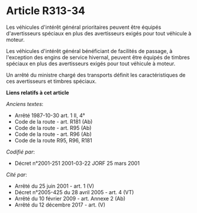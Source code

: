 # Article R313-34

Les véhicules d'intérêt général prioritaires peuvent être équipés d'avertisseurs spéciaux en plus des avertisseurs exigés
pour tout véhicule à moteur.

Les véhicules d'intérêt général bénéficiant de facilités de passage, à l'exception des engins de service hivernal, peuvent
être équipés de timbres spéciaux en plus des avertisseurs exigés pour tout véhicule à moteur.

Un arrêté du ministre chargé des transports définit les caractéristiques de ces avertisseurs et timbres spéciaux.

**Liens relatifs à cet article**

_Anciens textes_:

  - Arrêté 1987-10-30 art. 1 II, 4°
  - Code de la route - art. R181 (Ab)
  - Code de la route - art. R95 (Ab)
  - Code de la route - art. R96 (Ab)
  - Code de la route R95, R96, R181

_Codifié par_:

  - Décret n°2001-251 2001-03-22 JORF 25 mars 2001

_Cité par_:

  - Arrêté du 25 juin 2001 - art. 1 (V)
  - Décret n°2005-425 du 28 avril 2005 - art. 4 (VT)
  - Arrêté du 10 février 2009 - art. Annexe 2 (Ab)
  - Arrêté du 12 décembre 2017 - art. (V)
